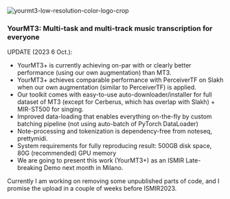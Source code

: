 ![yourmt3-low-resolution-color-logo-crop](https://user-images.githubusercontent.com/26891722/204390355-001877a1-d019-46d7-a33c-d3a3adc0743c.png)
### YourMT3: Multi-task and multi-track music transcription for everyone

UPDATE (2023 6 Oct.):
- YourMT3+ is currently achieving on-par with or clearly better performance (using our own augmentation) than MT3.
- YourMT3+ achieves comparable performance with PerceiverTF on Slakh when our own augmentation (similar to PerceiverTF) is applied.
- Our toolkit comes with easy-to-use auto-downloader/installer for full dataset of MT3 (except for Cerberus, which has overlap with Slakh) + MIR-ST500 for singing.
- Improved data-loading that enables everything on-the-fly by custom batching pipeline (not using auto-batch of PyTorch DataLoader)
- Note-processing and tokenization is dependency-free from noteseq, prettymidi.
- System requirements for fully reproducing result: 500GB disk space, 80G (recommended) GPU memory
- We are going to present this work (YourMT3+) as an ISMIR Late-breaking Demo next month in Milano.

Currently I am working on removing some unpublished parts of code, and I promise the upload in a couple of weeks before ISMIR2023.
